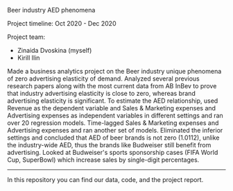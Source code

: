 Beer industry AED phenomena

Project timeline: Oct 2020 - Dec 2020

Project team:
- Zinaida Dvoskina (myself)
- Kirill Ilin

Made a business analytics project on the Beer industry unique phenomena of zero advertising elasticity of demand.
Analyzed several previous research papers along with the most current data from AB InBev to prove that industry advertising elasticity is close to zero, whereas brand advertising elasticity is significant.
To estimate the AED relationship, used Revenue as the dependent variable and Sales & Marketing expenses and Advertising expenses as independent variables in different settings and ran over 20 regression models. Time-lagged Sales & Marketing expenses and Advertising expenses and ran another set of models. Eliminated the inferior settings and concluded that AED of beer brands is not zero (1.0112), unlike the industry-wide AED, thus the brands like Budweiser still benefit from advertising.
Looked at Budweiser's sports sponsorship cases (FIFA World Cup, SuperBowl) which increase sales by single-digit percentages.

__________________________________

In this repository you can find our data, code, and the project report.


